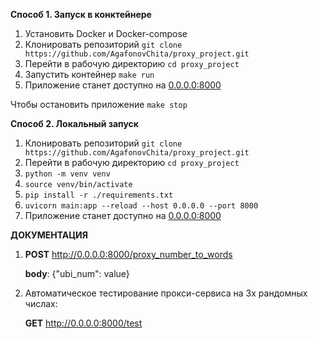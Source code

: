 <b>Способ 1. Запуск в конктейнере</b><p>
<ol>
<li>Установить Docker и Docker-compose
<li>Клонировать репозиторий <code>git clone https://github.com/AgafonovChita/proxy_project.git </code>
<li>Перейти в рабочую директорию <code>cd proxy_project</code>
<li>Запустить контейнер <code>make run</code>
<li>Приложение станет доступно на <a href=http://0.0.0.0:8000>0.0.0.0:8000</a>
</ol>
Чтобы остановить приложение <code>make stop</code><p><p>

<b>Способ 2. Локальный запуск</b><p>
<ol>
<li>Клонировать репозиторий <code>git clone https://github.com/AgafonovChita/proxy_project.git </code>
<li>Перейти в рабочую директорию <code>cd proxy_project</code>
<li><code>python -m venv venv</code>
<li><code>source venv/bin/activate</code>
<li><code>pip install -r ./requirements.txt</code>
<li><code>uvicorn main:app --reload --host 0.0.0.0 --port 8000</code>
<li>Приложение станет доступно на <a href=http://0.0.0.0:8000>0.0.0.0:8000</a>
  </ol>




<b>ДОКУМЕНТАЦИЯ</b>
1. <b>POST</b> http://0.0.0.0:8000/proxy_number_to_words<p>
<b>body</b>: {"ubi_num": value}<p><p>

2. Автоматическое тестирование прокси-сервиса на 3х рандомных числах: <p>
<b>GET</b> http://0.0.0.0:8000/test<p>
